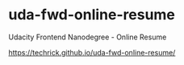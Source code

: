 # uda-fwd-online-resume
Udacity Frontend Nanodegree - Online Resume

https://techrick.github.io/uda-fwd-online-resume/
